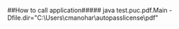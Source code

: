 ##How to call application#####
java test.puc.pdf.Main -Dfile.dir="C:\Users\cmanohar\autopasslicense\pdf"

